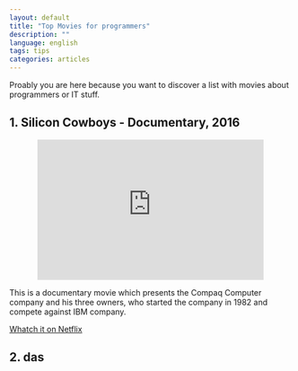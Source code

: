 ```yaml
---
layout: default
title: "Top Movies for programmers"
description: ""
language: english
tags: tips
categories: articles
---
```


Proably you are here because you want to discover a list with movies about programmers or IT stuff.

## 1. Silicon Cowboys - Documentary, 2016

<center><iframe width="80%" height="250px" src="https://www.youtube.com/embed/7wjJYqUkHd8" frameborder="0" allow="autoplay; encrypted-media" allowfullscreen></iframe></center>


This is a documentary movie which presents the Compaq Computer company and his three owners, who started the company in 1982 and compete against IBM company.

[Whatch it on Netflix](https://www.netflix.com/watch/80104318?trackId=14277281&tctx=0%2C0%2C9cf70fc4-1935-4b3c-b0c9-e331741d20c1-4331467%2C%2C)

## 2. das 